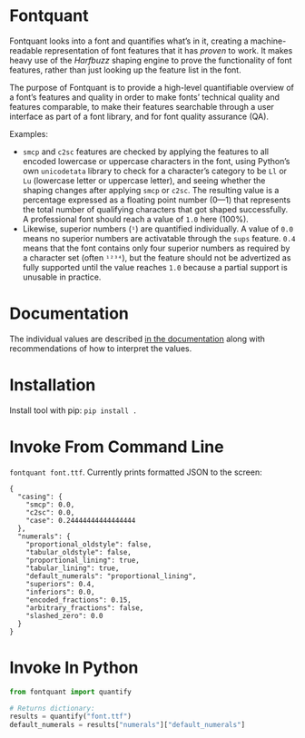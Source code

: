 # Fontquant

Fontquant looks into a font and quantifies what’s in it, creating a machine-readable representation of font features that it has _proven_ to work. It makes heavy use of the _Harfbuzz_ shaping engine to prove the functionality of font features, rather than just looking up the feature list in the font.

The purpose of Fontquant is to provide a high-level quantifiable overview of a font’s features and quality in order to make fonts’ technical quality and features comparable, to make their features searchable through a user interface as part of a font library, and for font quality assurance (QA).

Examples: 

* `smcp` and `c2sc` features are checked by applying the features to all encoded lowercase or uppercase characters in the font, using Python’s own `unicodetata` library to check for a character’s category to be `Ll` or `Lu` (lowercase letter or uppercase letter), and seeing whether the shaping changes after applying `smcp` or `c2sc`. The resulting value is a percentage expressed as a floating point number (0—1) that represents the total number of qualifying characters that got shaped successfully. A professional font should reach a value of `1.0` here (100%).
* Likewise, superior numbers (`¹`) are quantified individually. A value of `0.0` means no superior numbers are activatable through the `sups` feature. `0.4` means that the font contains only four superior numbers as required by a character set (often `¹²³⁴`), but the feature should not be advertized as fully supported until the value reaches `1.0` because a partial support is unusable in practice.

# Documentation

The individual values are described [in the documentation](Lib/fontquant/README.md) along with recommendations of how to interpret the values.

# Installation

Install tool with pip: `pip install .`

# Invoke From Command Line

`fontquant font.ttf`.
Currently prints formatted JSON to the screen:

```
{
  "casing": {
    "smcp": 0.0,
    "c2sc": 0.0,
    "case": 0.24444444444444444
  },
  "numerals": {
    "proportional_oldstyle": false,
    "tabular_oldstyle": false,
    "proportional_lining": true,
    "tabular_lining": true,
    "default_numerals": "proportional_lining",
    "superiors": 0.4,
    "inferiors": 0.0,
    "encoded_fractions": 0.15,
    "arbitrary_fractions": false,
    "slashed_zero": 0.0
  }
}
```

# Invoke In Python

```python
from fontquant import quantify

# Returns dictionary:
results = quantify("font.ttf")
default_numerals = results["numerals"]["default_numerals"]
```
